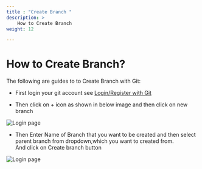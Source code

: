 ```yaml
---
title : "Create Branch "
description: >
    How to Create Branch
weight: 12

---
```

#  How to Create Branch?

The following are guides to to Create Branch with Git:


* First login your git account see [Login/Register with Git ](/wiki/login-register/)

* Then click on + icon as shown in below image and then click on new branch

![Login page](/images/documentation/create_branch.PNG)

* Then Enter Name of Branch that you want to be created and then select parent branch from dropdown,which you want to created from.\
And click on Create branch button    

![Login page](/images/documentation/create_branch_1.PNG)